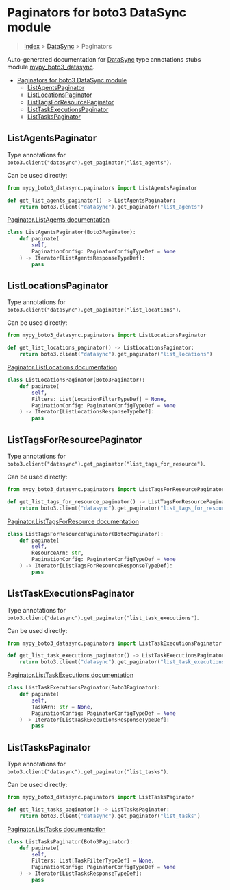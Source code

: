 # Paginators for boto3 DataSync module

> [Index](../README.md) > [DataSync](./README.md) > Paginators

Auto-generated documentation for [DataSync](https://boto3.amazonaws.com/v1/documentation/api/latest/reference/services/datasync.html#DataSync)
type annotations stubs module [mypy_boto3_datasync](https://pypi.org/project/mypy-boto3-datasync/).

- [Paginators for boto3 DataSync module](#paginators-for-boto3-datasync-module)
  - [ListAgentsPaginator](#listagentspaginator)
  - [ListLocationsPaginator](#listlocationspaginator)
  - [ListTagsForResourcePaginator](#listtagsforresourcepaginator)
  - [ListTaskExecutionsPaginator](#listtaskexecutionspaginator)
  - [ListTasksPaginator](#listtaskspaginator)

## ListAgentsPaginator

Type annotations for `boto3.client("datasync").get_paginator("list_agents")`.

Can be used directly:

```python
from mypy_boto3_datasync.paginators import ListAgentsPaginator

def get_list_agents_paginator() -> ListAgentsPaginator:
    return boto3.client("datasync").get_paginator("list_agents")
```

[Paginator.ListAgents documentation](https://boto3.amazonaws.com/v1/documentation/api/latest/reference/services/datasync.html#DataSync.Paginator.ListAgents)

```python
class ListAgentsPaginator(Boto3Paginator):
    def paginate(
        self,
        PaginationConfig: PaginatorConfigTypeDef = None
    ) -> Iterator[ListAgentsResponseTypeDef]:
        pass
```
## ListLocationsPaginator

Type annotations for `boto3.client("datasync").get_paginator("list_locations")`.

Can be used directly:

```python
from mypy_boto3_datasync.paginators import ListLocationsPaginator

def get_list_locations_paginator() -> ListLocationsPaginator:
    return boto3.client("datasync").get_paginator("list_locations")
```

[Paginator.ListLocations documentation](https://boto3.amazonaws.com/v1/documentation/api/latest/reference/services/datasync.html#DataSync.Paginator.ListLocations)

```python
class ListLocationsPaginator(Boto3Paginator):
    def paginate(
        self,
        Filters: List[LocationFilterTypeDef] = None,
        PaginationConfig: PaginatorConfigTypeDef = None
    ) -> Iterator[ListLocationsResponseTypeDef]:
        pass
```
## ListTagsForResourcePaginator

Type annotations for `boto3.client("datasync").get_paginator("list_tags_for_resource")`.

Can be used directly:

```python
from mypy_boto3_datasync.paginators import ListTagsForResourcePaginator

def get_list_tags_for_resource_paginator() -> ListTagsForResourcePaginator:
    return boto3.client("datasync").get_paginator("list_tags_for_resource")
```

[Paginator.ListTagsForResource documentation](https://boto3.amazonaws.com/v1/documentation/api/latest/reference/services/datasync.html#DataSync.Paginator.ListTagsForResource)

```python
class ListTagsForResourcePaginator(Boto3Paginator):
    def paginate(
        self,
        ResourceArn: str,
        PaginationConfig: PaginatorConfigTypeDef = None
    ) -> Iterator[ListTagsForResourceResponseTypeDef]:
        pass
```
## ListTaskExecutionsPaginator

Type annotations for `boto3.client("datasync").get_paginator("list_task_executions")`.

Can be used directly:

```python
from mypy_boto3_datasync.paginators import ListTaskExecutionsPaginator

def get_list_task_executions_paginator() -> ListTaskExecutionsPaginator:
    return boto3.client("datasync").get_paginator("list_task_executions")
```

[Paginator.ListTaskExecutions documentation](https://boto3.amazonaws.com/v1/documentation/api/latest/reference/services/datasync.html#DataSync.Paginator.ListTaskExecutions)

```python
class ListTaskExecutionsPaginator(Boto3Paginator):
    def paginate(
        self,
        TaskArn: str = None,
        PaginationConfig: PaginatorConfigTypeDef = None
    ) -> Iterator[ListTaskExecutionsResponseTypeDef]:
        pass
```
## ListTasksPaginator

Type annotations for `boto3.client("datasync").get_paginator("list_tasks")`.

Can be used directly:

```python
from mypy_boto3_datasync.paginators import ListTasksPaginator

def get_list_tasks_paginator() -> ListTasksPaginator:
    return boto3.client("datasync").get_paginator("list_tasks")
```

[Paginator.ListTasks documentation](https://boto3.amazonaws.com/v1/documentation/api/latest/reference/services/datasync.html#DataSync.Paginator.ListTasks)

```python
class ListTasksPaginator(Boto3Paginator):
    def paginate(
        self,
        Filters: List[TaskFilterTypeDef] = None,
        PaginationConfig: PaginatorConfigTypeDef = None
    ) -> Iterator[ListTasksResponseTypeDef]:
        pass
```